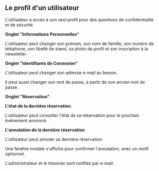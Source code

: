## Le profil d'un utilisateur

L'utilisateur a accès à son seul profil pour des questions de confidentialité et de sécurité.

**Onglet "Informations Personnelles"**

L'utilisateur peut changer son prénom, son nom de famille, son numéro de téléphone, son libellé de stand, sa photo de profil et son inscription à la newsletter.

**Onglet "Identifiants de Connexion"**

L'utilisateur peut changer son adresse e-mail au besoin.

Il peut aussi changer son mot de passe, à partir de son ancien mot de passe.

**Onglet "Réservation"**

**L'état de la dernière réservation**

L'utilisateur peut consulter l'état de sa réservation pour le prochain événement annoncé.

**L'annulation de la dernière réservation**

L'utilisateur peut annuler sa dernière réservation.

Une fenêtre modale s'affiche pour confirmer l'annulation, avec un motif optionnel.

L'administrateur et le trésorier sont notifiés par e-mail.